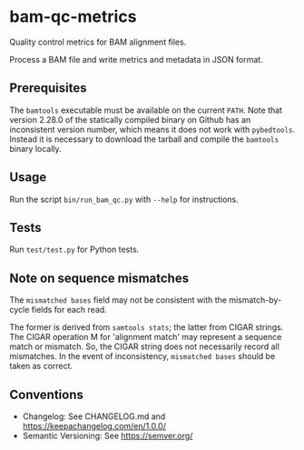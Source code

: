 
# bam-qc-metrics

Quality control metrics for BAM alignment files.

Process a BAM file and write metrics and metadata in JSON format.

## Prerequisites

The `bamtools` executable must be available on the current `PATH`. Note that version 2.28.0 of the statically compiled binary on Github has an inconsistent version number, which means it does not work with `pybedtools`. Instead it is necessary to download the tarball and compile the `bamtools` binary locally.

## Usage

Run the script `bin/run_bam_qc.py` with `--help` for instructions.

## Tests

Run `test/test.py` for Python tests.

## Note on sequence mismatches

The `mismatched bases` field may not be consistent with the mismatch-by-cycle fields for each read.

The former is derived from `samtools stats`; the latter from CIGAR strings. The CIGAR operation M for 'alignment match' may represent a sequence match or mismatch. So, the CIGAR string does not necessarily record all mismatches. In the event of inconsistency, `mismatched bases` should be taken as correct.

## Conventions

- Changelog: See CHANGELOG.md and https://keepachangelog.com/en/1.0.0/
- Semantic Versioning: See https://semver.org/
